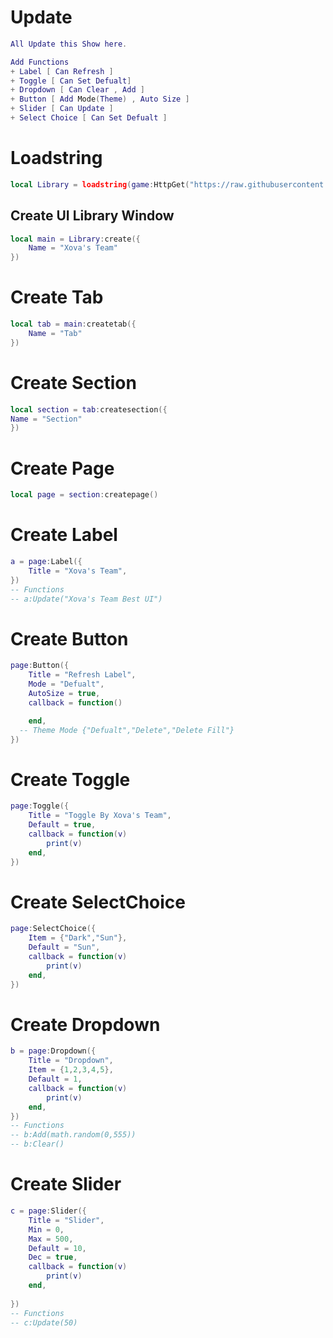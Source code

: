 # Update
```lua
All Update this Show here.

Add Functions
+ Label [ Can Refresh ]
+ Toggle [ Can Set Defualt]
+ Dropdown [ Can Clear , Add ]
+ Button [ Add Mode(Theme) , Auto Size ]
+ Slider [ Can Update ]
+ Select Choice [ Can Set Defualt ]
```
# Loadstring
```lua
local Library = loadstring(game:HttpGet("https://raw.githubusercontent.com/SixZensED/Discord-Library/main/Library"))()
```
## Create UI Library Window
```lua
local main = Library:create({
	Name = "Xova's Team"
})
```
# Create Tab
```lua
local tab = main:createtab({
	Name = "Tab"
})
```
# Create Section
```lua
local section = tab:createsection({
Name = "Section"
})
```
# Create Page
```lua
local page = section:createpage()
```
# Create Label
```lua
a = page:Label({
	Title = "Xova's Team",
})
-- Functions
-- a:Update("Xova's Team Best UI")
```
# Create Button
```lua
page:Button({
	Title = "Refresh Label",
	Mode = "Defualt",
	AutoSize = true,
	callback = function()

	end,
  -- Theme Mode {"Defualt","Delete","Delete Fill"}
})
```
# Create Toggle
```lua
page:Toggle({
	Title = "Toggle By Xova's Team",
	Default = true,
	callback = function(v)
		print(v)
	end,
})
```
# Create SelectChoice
```lua
page:SelectChoice({
	Item = {"Dark","Sun"},
	Default = "Sun",
	callback = function(v)
		print(v)
	end,
})
```
# Create Dropdown
```lua
b = page:Dropdown({
	Title = "Dropdown",
	Item = {1,2,3,4,5},
	Default = 1,
	callback = function(v)
		print(v)
	end,
})
-- Functions
-- b:Add(math.random(0,555))
-- b:Clear()
```
# Create Slider
```lua
c = page:Slider({
	Title = "Slider",
	Min = 0,
	Max = 500,
	Default = 10,
	Dec = true,
	callback = function(v)
		print(v)
	end,
	
})
-- Functions
-- c:Update(50)
```
